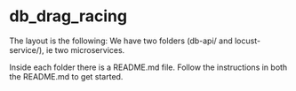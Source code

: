 # db_drag_racing

The layout is the following:
We have two folders (db-api/ and locust-service/), ie two microservices.

Inside each folder there is a README.md file.
Follow the instructions in both the README.md to get started.
